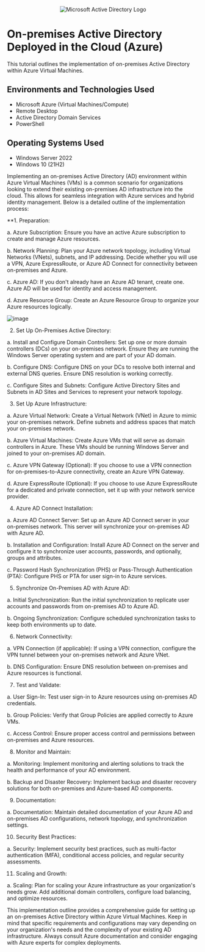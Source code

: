 <p align="center">
<img src="https://i.imgur.com/pU5A58S.png" alt="Microsoft Active Directory Logo"/>
</p>

<h1>On-premises Active Directory Deployed in the Cloud (Azure)</h1>
This tutorial outlines the implementation of on-premises Active Directory within Azure Virtual Machines.<br />


<h2>Environments and Technologies Used</h2>

- Microsoft Azure (Virtual Machines/Compute)
- Remote Desktop
- Active Directory Domain Services
- PowerShell

<h2>Operating Systems Used </h2>

- Windows Server 2022
- Windows 10 (21H2)

Implementing an on-premises Active Directory (AD) environment within Azure Virtual Machines (VMs) is a common scenario for organizations looking to extend their existing on-premises AD infrastructure into the cloud. This allows for seamless integration with Azure services and hybrid identity management. Below is a detailed outline of the implementation process:

**1. Preparation:

a. Azure Subscription: Ensure you have an active Azure subscription to create and manage Azure resources.

b. Network Planning: Plan your Azure network topology, including Virtual Networks (VNets), subnets, and IP addressing. Decide whether you will use a VPN, Azure ExpressRoute, or Azure AD Connect for connectivity between on-premises and Azure.

c. Azure AD: If you don't already have an Azure AD tenant, create one. Azure AD will be used for identity and access management.

d. Azure Resource Group: Create an Azure Resource Group to organize your Azure resources logically.

![image](https://github.com/IAMBIGBRYAN/Configuring-On-Premises-Active-Directory-with-Azure/assets/144714236/ed970c0c-730c-4759-9f79-d3bc6439c81e)


2. Set Up On-Premises Active Directory:

a. Install and Configure Domain Controllers: Set up one or more domain controllers (DCs) on your on-premises network. Ensure they are running the Windows Server operating system and are part of your AD domain.

b. Configure DNS: Configure DNS on your DCs to resolve both internal and external DNS queries. Ensure DNS resolution is working correctly.

c. Configure Sites and Subnets: Configure Active Directory Sites and Subnets in AD Sites and Services to represent your network topology.

3. Set Up Azure Infrastructure:

a. Azure Virtual Network: Create a Virtual Network (VNet) in Azure to mimic your on-premises network. Define subnets and address spaces that match your on-premises network.

b. Azure Virtual Machines: Create Azure VMs that will serve as domain controllers in Azure. These VMs should be running Windows Server and joined to your on-premises AD domain.

c. Azure VPN Gateway (Optional): If you choose to use a VPN connection for on-premises-to-Azure connectivity, create an Azure VPN Gateway.

d. Azure ExpressRoute (Optional): If you choose to use Azure ExpressRoute for a dedicated and private connection, set it up with your network service provider.

4. Azure AD Connect Installation:

a. Azure AD Connect Server: Set up an Azure AD Connect server in your on-premises network. This server will synchronize your on-premises AD with Azure AD.

b. Installation and Configuration: Install Azure AD Connect on the server and configure it to synchronize user accounts, passwords, and optionally, groups and attributes.

c. Password Hash Synchronization (PHS) or Pass-Through Authentication (PTA): Configure PHS or PTA for user sign-in to Azure services.

5. Synchronize On-Premises AD with Azure AD:

a. Initial Synchronization: Run the initial synchronization to replicate user accounts and passwords from on-premises AD to Azure AD.

b. Ongoing Synchronization: Configure scheduled synchronization tasks to keep both environments up to date.

6. Network Connectivity:

a. VPN Connection (if applicable): If using a VPN connection, configure the VPN tunnel between your on-premises network and Azure VNet.

b. DNS Configuration: Ensure DNS resolution between on-premises and Azure resources is functional.

7. Test and Validate:

a. User Sign-In: Test user sign-in to Azure resources using on-premises AD credentials.

b. Group Policies: Verify that Group Policies are applied correctly to Azure VMs.

c. Access Control: Ensure proper access control and permissions between on-premises and Azure resources.

8. Monitor and Maintain:

a. Monitoring: Implement monitoring and alerting solutions to track the health and performance of your AD environment.

b. Backup and Disaster Recovery: Implement backup and disaster recovery solutions for both on-premises and Azure-based AD components.

9. Documentation:

a. Documentation: Maintain detailed documentation of your Azure AD and on-premises AD configurations, network topology, and synchronization settings.

10. Security Best Practices:

a. Security: Implement security best practices, such as multi-factor authentication (MFA), conditional access policies, and regular security assessments.

11. Scaling and Growth:

a. Scaling: Plan for scaling your Azure infrastructure as your organization's needs grow. Add additional domain controllers, configure load balancing, and optimize resources.

This implementation outline provides a comprehensive guide for setting up an on-premises Active Directory within Azure Virtual Machines. Keep in mind that specific requirements and configurations may vary depending on your organization's needs and the complexity of your existing AD infrastructure. Always consult Azure documentation and consider engaging with Azure experts for complex deployments.
